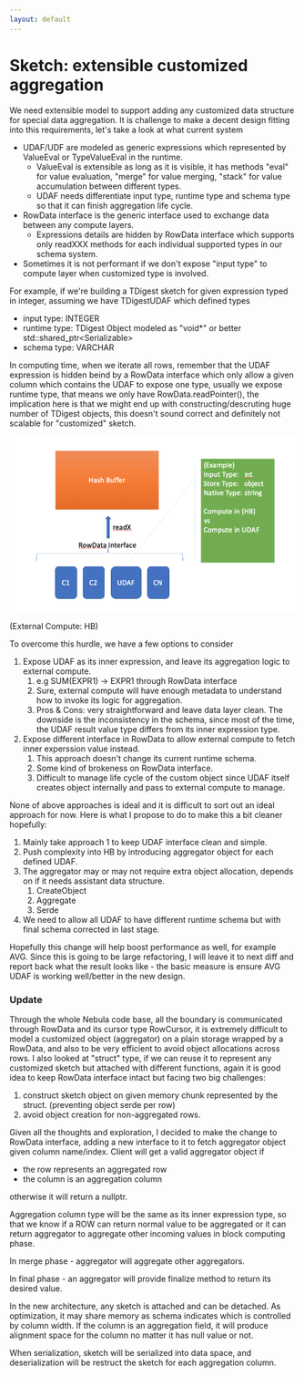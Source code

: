 ```yaml
---
layout: default
---
```


# Sketch: extensible customized aggregation
We need extensible model to support adding any customized data structure for special data aggregation. 
It is challenge to make a decent design fitting into this requirements, let's take a look at what current system

* UDAF/UDF are modeled as generic expressions which represented by ValueEval or TypeValueEval in the runtime.
   * ValueEval is extensible as long as it is visible, it has methods "eval" for value evaluation, "merge" for value merging, "stack" for value accumulation between different types.
   * UDAF needs differentiate input type, runtime type and schema type so that it can finish aggregation life cycle.
* RowData interface is the generic interface used to exchange data between any compute layers.
   * Expressions details are hidden by RowData interface which supports only readXXX methods for each individual supported types in our schema system.
* Sometimes it is not performant if we don't expose "input type" to compute layer when customized type is involved. 

For example, if we're building a TDigest sketch for given expression typed in integer, assuming we have TDigestUDAF which defined types
- input type: INTEGER
- runtime type: TDigest Object modeled as "void*" or better std::shared_ptr&lt;Serializable&gt;
- schema type: VARCHAR

In computing time, when we iterate all rows, remember that the UDAF expression is hidden beind by a RowData interface which only allow a given column which contains the UDAF to expose one type, usually we expose runtime type, that means we only have RowData.readPointer(), the implication here is that we might end up with constructing/descruting huge number of TDigest objects, this doesn't sound correct and definitely not scalable for "customized" sketch.

![Where to put aggregation](/img/sketch.png)

(External Compute: HB)

To overcome this hurdle, we have a few options to consider
1. Expose UDAF as its inner expression, and leave its aggregation logic to external compute.
   1. e.g SUM(EXPR1) -> EXPR1 through RowData interface
   2. Sure, external compute will have enough metadata to understand how to invoke its logic for aggregation.
   3. Pros & Cons: very straightforward and leave data layer clean. The downside is the inconsistency in the schema, since most of the time, the UDAF result value type differs from its inner expression type.
2. Expose different interface in RowData to allow external compute to fetch inner experssion value instead.
   1. This approach doesn't change its current runtime schema.
   2. Some kind of brokeness on RowData interface.
   3. Difficult to manage life cycle of the custom object since UDAF itself creates object internally and pass to external compute to manage.

None of above approaches is ideal and it is difficult to sort out an ideal approach for now. 
Here is what I propose to do to make this a bit cleaner hopefully:
1. Mainly take approach 1 to keep UDAF interface clean and simple.
2. Push complexity into HB by introducing aggregator object for each defined UDAF.
3. The aggregator may or may not require extra object allocation, depends on if it needs assistant data structure.
   1. CreateObject
   2. Aggregate
   3. Serde
4. We need to allow all UDAF to have different runtime schema but with final schema corrected in last stage.

Hopefully this change will help boost performance as well, for example AVG. Since this is going to be large refactoring, I will leave it to next diff and report back what the result looks like - the basic measure is ensure AVG UDAF is working well/better in the new design.

### Update
Through the whole Nebula code base, all the boundary is communicated through RowData and its cursor type RowCursor, it is extremely difficult to model a customized object (aggregator) on a plain storage wrapped by a RowData, and also to be very efficient to avoid object allocations across rows. I also looked at "struct" type, if we can reuse it to represent any customized sketch but attached with different functions, again it is good idea to keep RowData interface intact but facing two big challenges:
1. construct sketch object on given memory chunk represented by the struct. (preventing object serde per row)
2. avoid object creation for non-aggregated rows. 

Given all the thoughts and exploration, I decided to make the change to RowData interface, adding a new interface to it to fetch aggregator object given column name/index. 
Client will get a valid aggregator object if 
- the row represents an aggregated row
- the column is an aggregation column

otherwise it will return a nullptr.

Aggregation column type will be the same as its inner expression type, so that we know if a ROW can return normal value to be aggregated or it can return aggregator to aggregate other incoming values in block computing phase.

In merge phase - aggregator will aggregate other aggregators.

In final phase - an aggregator will provide finalize method to return its desired value.

In the new architecture, any sketch is attached and can be detached. As optimization, it may share memory as schema indicates which is controlled by column width. If the column is an aggregation field, it will produce alignment space for the column no matter it has null value or not.

When serialization, sketch will be serialized into data space, and deserialization will be restruct the sketch for each aggregation column.
